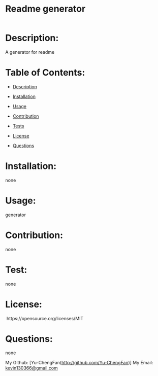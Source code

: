 # Readme generator


  <img scr= "https://img.shields.io/badge/license-MIT-green">

  # Description:

  A generator for readme


  # Table of Contents:

  - [Description](#description)

  - [Installation](#installation)

  - [Usage](#usage)

  - [Contribution](#contribution)

  - [Tests](#tests)

  - [License](#license)

  - [Questions](#questions)


  # Installation:

  none

  # Usage:

  generator

  # Contribution:

  none

  # Test:

  none

  # License: 

  
  <img scr= "https://img.shields.io/badge/license-MIT-green">
  https://opensource.org/licenses/MIT
  

  # Questions:

  none


  My Github: [Yu-ChengFan(http://github.com/Yu-ChengFan)]
  My Email: kevin130366@gmail.com

